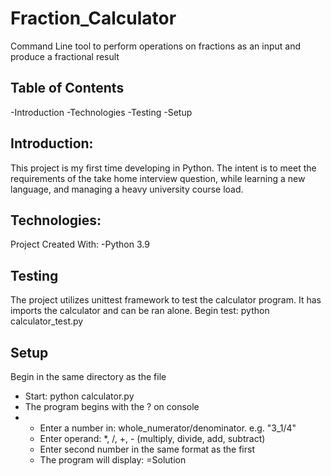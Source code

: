 # Fraction_Calculator
Command Line tool to perform operations on fractions as an input and produce a fractional result

## Table of Contents
-Introduction
-Technologies
-Testing
-Setup

## Introduction:
This project is my first time developing in Python. The intent is to meet the requirements of the
take home interview question, while learning a new language, and managing a heavy university course load.

## Technologies:
Project Created With:
-Python 3.9

## Testing
The project utilizes unittest framework to test the calculator program.
It has imports the calculator and can be ran alone.
Begin test: python calculator_test.py

## Setup
Begin in the same directory as the file
- Start: python calculator.py
- The program begins with the ? on console
- 
  + Enter a number in: whole_numerator/denominator. e.g. "3_1/4" 
  + Enter operand: \*, /, +, - (multiply, divide, add, subtract)
  + Enter second number in the same format as the first
  + The program will display: =Solution
